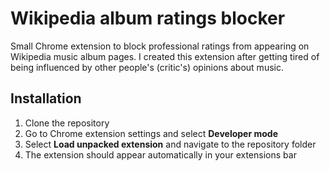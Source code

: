 Wikipedia album ratings blocker
===============================
Small Chrome extension to block professional ratings from appearing on Wikipedia music album pages. I created this extension after getting tired of being influenced by other people's (critic's) opinions about music.

Installation
------------
1. Clone the repository
2. Go to Chrome extension settings and select **Developer mode**
3. Select **Load unpacked extension** and navigate to the repository folder
4. The extension should appear automatically in your extensions bar
